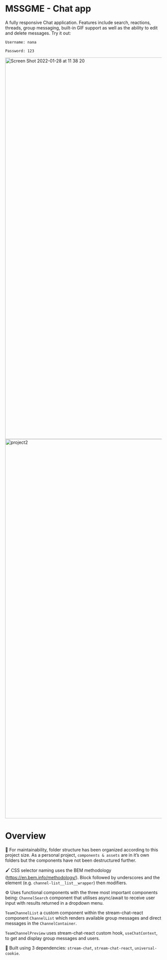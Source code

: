 # MSSGME - Chat app

A fully responsive Chat application. Features include search, reactions, threads, group messaging, built-in GIF support as well as the ability to edit and delete messages. Try it out:

    Username: nana

    Password: 123

<img width="1224" alt="Screen Shot 2022-01-28 at 11 38 20" src="https://user-images.githubusercontent.com/79977073/151477881-919906bc-4ab0-485e-8674-0ec15ecc0dab.png">

<img width="1217" alt="project2" src="https://user-images.githubusercontent.com/79977073/151477857-0cb350b1-98c1-44a8-adce-b883c556dd18.png">

# Overview
📁 For maintainability, folder structure has been organized according to this project size. As a personal project, `components & assets` are in it’s own folders but the components have not been destructured further.

🖌 CSS selector naming uses the BEM methodology (https://en.bem.info/methodology/). Block followed by underscores and the element (e.g. `channel-list__list__wrapper`) then modifiers.

⚙️ Uses functional components with the three most important components being:
`ChannelSearch` component that utilises async/await to receive user input with results returned in a dropdown menu.

`TeamChannelList` a custom component within the stream-chat-react component `ChannelList` which renders available group messages and direct messages in the `ChannelContainer`.

`TeamChannelPreview` uses stream-chat-react custom hook, `useChatContext`, to get and display group messages and users. 

📎 Built using 3 dependencies: `stream-chat`, `stream-chat-react`, `universal-cookie`.